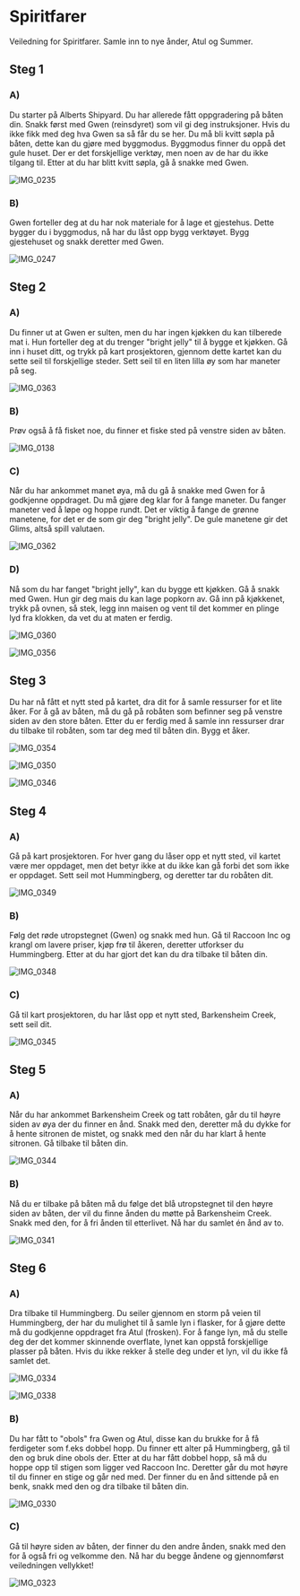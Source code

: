 # Spiritfarer
Veiledning for Spiritfarer. Samle inn to nye ånder, Atul og Summer.

## Steg 1

### A)
Du starter på Alberts Shipyard. Du har allerede fått oppgradering på båten din. Snakk først med Gwen (reinsdyret) som vil gi deg instruksjoner. Hvis du ikke fikk med deg hva Gwen sa så får du se her. Du må bli kvitt søpla på båten, dette kan du gjøre med byggmodus. Byggmodus finner du oppå det gule huset. Der er det forskjellige verktøy, men noen av de har du ikke tilgang til. Etter at du har blitt kvitt søpla, gå å snakke med Gwen.

![IMG_0235](https://github.com/kaarolina99/Spiritfarer/assets/151020852/40d2de23-4116-4ae8-b7f1-95aa9dc41a36)

### B)
Gwen forteller deg at du har nok materiale for å lage et gjestehus. Dette bygger du i byggmodus, nå har du låst opp bygg verktøyet. Bygg gjestehuset og snakk deretter med Gwen.

![IMG_0247](https://github.com/kaarolina99/Spiritfarer/assets/151020852/1d6c1b7b-e1e1-4dd9-82d2-4a0b4b587f2b)

## Steg 2

### A)
Du finner ut at Gwen er sulten, men du har ingen kjøkken du kan tilberede mat i. Hun forteller deg at du trenger "bright jelly" til å bygge et kjøkken. Gå inn i huset ditt, og trykk på kart prosjektoren, gjennom dette kartet kan du sette seil til forskjellige steder. Sett seil til en liten lilla øy som har maneter på seg. 

![IMG_0363](https://github.com/kaarolina99/Spiritfarer/assets/151020852/fa4e3c85-b309-473c-9b66-d85e9e22a263)

### B)
Prøv også å få fisket noe, du finner et fiske sted på venstre siden av båten.

![IMG_0138](https://github.com/kaarolina99/Spiritfarer/assets/151020852/92a1c4b5-a14d-487b-b8f6-3b5cd7d21825)

### C)
Når du har ankommet manet øya, må du gå å snakke med Gwen for å godkjenne oppdraget. Du må gjøre deg klar for å fange maneter. Du fanger maneter ved å løpe og hoppe rundt. Det er viktig å fange de grønne manetene, for det er de som gir deg "bright jelly". De gule manetene gir det Glims, altså spill valutaen.

![IMG_0362](https://github.com/kaarolina99/Spiritfarer/assets/151020852/51fe53ec-44f6-4782-8295-7138fc5be8bd)

### D)
Nå som du har fanget "bright jelly", kan du bygge ett kjøkken. Gå å snakk med Gwen. Hun gir deg mais du kan lage popkorn av. Gå inn på kjøkkenet, trykk på ovnen, så stek, legg inn maisen og vent til det kommer en plinge lyd fra klokken, da vet du at maten er ferdig.

![IMG_0360](https://github.com/kaarolina99/Spiritfarer/assets/151020852/2885feba-fdf3-4d84-9e39-eef85e9406fe)

![IMG_0356](https://github.com/kaarolina99/Spiritfarer/assets/151020852/ff0bac5b-ee3a-4b5c-a1ff-ebbedf60bce4)


## Steg 3
Du har nå fått et nytt sted på kartet, dra dit for å samle ressurser for et lite åker. For å gå av båten, må du gå på robåten som befinner seg på venstre siden av den store båten. Etter du er ferdig med å samle inn ressurser drar du tilbake til robåten, som tar deg med til båten din. Bygg et åker.

![IMG_0354](https://github.com/kaarolina99/Spiritfarer/assets/151020852/0b55d63b-0b33-449d-8867-ec4a96256637)

![IMG_0350](https://github.com/kaarolina99/Spiritfarer/assets/151020852/4b744439-9987-4feb-9b5a-239f300dabf1)

![IMG_0346](https://github.com/kaarolina99/Spiritfarer/assets/151020852/83d964d6-6af3-49d4-879a-0a40baf85fa1)

## Steg 4

### A)
Gå på kart prosjektoren. For hver gang du låser opp et nytt sted, vil kartet være mer oppdaget, men det betyr ikke at du ikke kan gå forbi det som ikke er oppdaget. Sett seil mot Hummingberg, og deretter tar du robåten dit.

![IMG_0349](https://github.com/kaarolina99/Spiritfarer/assets/151020852/6adaf6e8-ca1a-4039-9f6d-8c15825b97a7)

### B)
Følg det røde utropstegnet (Gwen) og snakk med hun. Gå til Raccoon Inc og krangl om lavere priser, kjøp frø til åkeren, deretter utforkser du Hummingberg. Etter at du har gjort det kan du dra tilbake til båten din.

![IMG_0348](https://github.com/kaarolina99/Spiritfarer/assets/151020852/b471d53b-4013-45ba-bd9a-fdd767153a0b)


### C) 
Gå til kart prosjektoren, du har låst opp et nytt sted, Barkensheim Creek, sett seil dit.

![IMG_0345](https://github.com/kaarolina99/Spiritfarer/assets/151020852/b48037f5-db0f-4e01-b34c-3deaa0ed9e6f)

## Steg 5

### A)
Når du har ankommet Barkensheim Creek og tatt robåten, går du til høyre siden av øya der du finner en ånd. Snakk med den, deretter må du dykke for å hente sitronen de mistet, og snakk med den når du har klart å hente sitronen. Gå tilbake til båten din.

![IMG_0344](https://github.com/kaarolina99/Spiritfarer/assets/151020852/f3130e1b-f47f-4f45-9df3-b1cc9fde4b83)

### B)
Nå du er tilbake på båten må du følge det blå utropstegnet til den høyre siden av båten, der vil du finne ånden du møtte på Barkensheim Creek. Snakk med den, for å fri ånden til etterlivet. Nå har du samlet én ånd av to.

![IMG_0341](https://github.com/kaarolina99/Spiritfarer/assets/151020852/33a0a05d-4841-42ce-8152-28ef10a0de12)


## Steg 6

### A)
Dra tilbake til Hummingberg. Du seiler gjennom en storm på veien til Hummingberg, der har du mulighet til å samle lyn i flasker, for å gjøre dette må du godkjenne oppdraget fra Atul (frosken). For å fange lyn, må du stelle deg der det kommer skinnende overflate, lynet kan oppstå forskjellige plasser på båten. Hvis du ikke rekker å stelle deg under et lyn, vil du ikke få samlet det.

![IMG_0334](https://github.com/kaarolina99/Spiritfarer/assets/151020852/3d4a3271-0791-45e3-912d-49f2bcee1f39)

![IMG_0338](https://github.com/kaarolina99/Spiritfarer/assets/151020852/1f87641c-e162-49ff-9d5f-2ec127c81a16)

### B)
Du har fått to "obols" fra Gwen og Atul, disse kan du brukke for å få ferdigeter som f.eks dobbel hopp. Du finner ett alter på Hummingberg, gå til den og bruk dine obols der. Etter at du har fått dobbel hopp, så må du hoppe opp til stigen som ligger ved Raccoon Inc. Deretter går du mot høyre til du finner en stige og går ned med. Der finner du en ånd sittende på en benk, snakk med den og dra tilbake til båten din.

![IMG_0330](https://github.com/kaarolina99/Spiritfarer/assets/151020852/93958ec0-9eca-4adb-b909-d48a65b76cf9)


### C)
Gå til høyre siden av båten, der finner du den andre ånden, snakk med den for å også fri og velkomme den. Nå har du begge åndene og gjennomførst veiledningen vellykket!

![IMG_0323](https://github.com/kaarolina99/Spiritfarer/assets/151020852/1a79b353-4ed9-4ed2-adeb-232f2054bb04)
